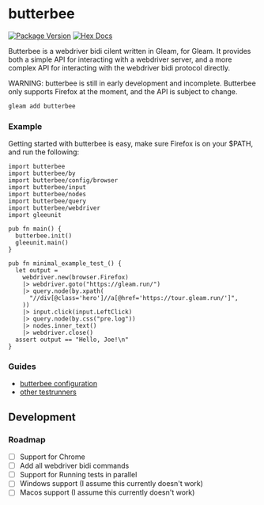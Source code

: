 # butterbee


[![Package Version](https://img.shields.io/hexpm/v/butterbee)](https://hex.pm/packages/butterbee)
[![Hex Docs](https://img.shields.io/badge/hex-docs-ffaff3)](https://hexdocs.pm/butterbee/)

Butterbee is a webdriver bidi cilent written in Gleam, for Gleam.
It provides both a simple API for interacting with a webdriver server, 
and a more complex API for interacting with the webdriver bidi protocol directly.

WARNING: butterbee is still in early development and incomplete. Butterbee only supports Firefox at the moment, and the API is subject to change.

```sh
gleam add butterbee
```

### Example

Getting started with butterbee is easy, make sure Firefox is on your $PATH, and run the following:

```gleam
import butterbee
import butterbee/by
import butterbee/config/browser
import butterbee/input
import butterbee/nodes
import butterbee/query
import butterbee/webdriver
import gleeunit

pub fn main() {
  butterbee.init()
  gleeunit.main()
}

pub fn minimal_example_test_() {
  let output =
    webdriver.new(browser.Firefox)
    |> webdriver.goto("https://gleam.run/")
    |> query.node(by.xpath(
      "//div[@class='hero']//a[@href='https://tour.gleam.run/']",
    ))
    |> input.click(input.LeftClick)
    |> query.node(by.css("pre.log"))
    |> nodes.inner_text()
    |> webdriver.close()
  assert output == "Hello, Joe!\n"
}
```

### Guides

- [butterbee configuration](https://hexdocs.pm/butterbee/config)
- [other testrunners](https://hexdocs.pm/butterbee/test-runners)


## Development

### Roadmap

- [ ] Support for Chrome
- [ ] Add all webdriver bidi commands
- [ ] Support for Running tests in parallel
- [ ] Windows support (I assume this currently doesn't work)
- [ ] Macos support (I assume this currently doesn't work)
